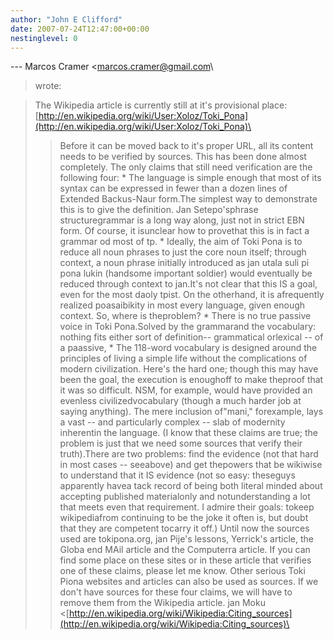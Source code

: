 ```yaml
---
author: "John E Clifford"
date: 2007-07-24T12:47:00+00:00
nestinglevel: 0
---
```

\---
 Marcos Cramer <[marcos.cramer@gmail.com](mailto://marcos.cramer@gmail.com)\
> wrote:

> The Wikipedia article is currently still at it's provisional place:
> [http://en.wikipedia.org/wiki/User:Xoloz/Toki_Pona](http://en.wikipedia.org/wiki/User:Xoloz/Toki_Pona)\
>> Before it can be moved back to it's proper URL, all its content needs to be
> verified by sources. This has been done almost completely. The only claims
> that still need verification are the following four:
>> \* The language is simple enough that most of its syntax can be expressed in
> fewer than a dozen lines of Extended Backus-Naur form.The simplest way to demonstrate this is to give the definition. Jan Setepo'sphrase structuregrammar is a long way along, just not in strict EBN form. Of course, it isunclear how to provethat this is in fact a grammar od most of tp.
> \* Ideally, the aim of Toki Pona is to reduce all noun phrases to just the
> core noun itself; through context, a noun phrase initially introduced as jan
> utala suli pi pona lukin (handsome important soldier) would eventually be
> reduced through context to jan.It's not clear that this IS a goal, even for the most daoly tpist. On the otherhand, it is afrequently realized poasaibikity in most every language, given enough context. So, where is theproblem?
> \* There is no true passive voice in Toki Pona.Solved by the grammarand the vocabulary: nothing fits either sort of definition--
 grammatical orlexical --
 of a paassive,
> \* The 118-word vocabulary is designed around the principles of living a
> simple life without the complications of modern civilization.
>Here's the hard one; though this may have been the goal, the execution is enoughoff to make theproof that it was so difficult. NSM, for example, would have provided an evenless civilizedvocabulary (though a much harder job at saying anything). The mere inclusion of"mani," forexample, lays a vast --
 and particularly complex --
 slab of modernity inherentin the language.
> (I know that these claims are true; the problem is just that we need some
> sources that verify their truth).There are two problems: find the evidence (not that hard in most cases --
 seeabove) and get thepowers that be wikiwise to understand that it IS evidence (not so easy: theseguys apparently havea tack record of being both literal minded about accepting published materialonly and notunderstanding a lot that meets even that requirement. I admire their goals: tokeep wikipediafrom continuing to be the joke it often is, but doubt that they are competent tocarry it off.)
>> Until now the sources used are tokipona.org, jan Pije's lessons, Yerrick's
> article, the Globa end MAil article and the Computerra article. If you can
> find some place on these sites or in these article that verifies one of
> these claims, please let me know. Other serious Toki Piona websites and
> articles can also be used as sources.
>> If we don't have sources for these four claims, we will have to remove them
> from the Wikipedia article.
>> jan Moku
> <[http://en.wikipedia.org/wiki/Wikipedia:Citing_sources](http://en.wikipedia.org/wiki/Wikipedia:Citing_sources)\
>>